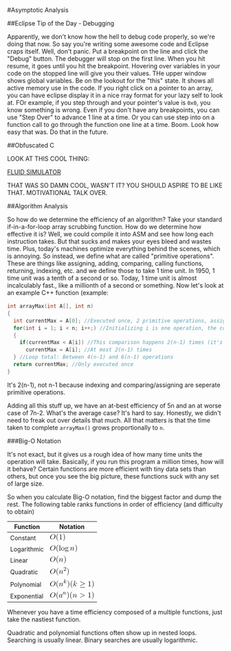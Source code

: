 #Asymptotic Analysis

##Eclipse Tip of the Day - Debugging

Apparently, we don't know how the hell to debug code properly, so we're doing that now. So say you're writing some awesome code and Eclipse craps itself. Well, don't panic. Put a breakpoint on the line and click the "Debug" button. The debugger will stop on the first line. When you hit resume, it goes until you hit the breakpoint. Hovering over variables in your code on the stopped line will give you their values. THe upper window shows global variables. Be on the lookout for the "this" state. It shows all active memory use in the code. If you right click on a pointer to an array, you can have eclipse display it in a nice rray format for your lazy self to look at. FOr example, if you step through and your pointer's value is `0x0`, you know something is wrong. Even if you don't have any breakpoints, you can use "Step Over" to advance 1 line at a time. Or you can use step into on a function call to go through the function one line at a time. Boom. Look how easy that was. Do that in the future.

##Obfuscated C

LOOK AT THIS COOL THING:

[FLUID SIMULATOR](youtube.com/watch?v=QMYfkOtYYlg)

THAT WAS SO DAMN COOL, WASN'T IT? YOU SHOULD ASPIRE TO BE LIKE THAT. MOTIVATIONAL TALK OVER.

##Algorithm Analysis

So how do we determine the efficiency of an algorithm? Take your standard if-in-a-for-loop array scrubbing function. How do we determine how effective it is? Well, we could compile it into ASM and see how long each instruction takes. But that sucks and makes your eyes bleed and wastes time. Plus, today's machines optimize everything behind the scenes, which is annoying. So instead, we define what are called "primitive operations". These are things like assigning, adding, comparing, calling functions, returning, indexing, etc. and we define those to take 1 time unit. In 1950, 1 time unit was a tenth of a second or so. Today, 1 time unit is almost incalculably fast., like a millionth of a second or something. Now let's look at an example C++ function (example:

```C++
int arrayMax(int A[], int n)
{
  int currentMax = A[0]; //Executed once, 2 primitive operations, assigning and indexing.
  for(int i = 1; i < n; i++;) //Initializing i is one operation, the comparison happens n times, the increment happens 2(n-1) times.
  {
    if(currentMax < A[i]) //This comparison happens 2(n-1) times (it's in the loop)
      currentMax = A[i]; //At most 2(n-1) times
  } //Loop total: Between 4(n-1) and 6(n-1) operations
  return currentMax; //Only executed once
}
```

It's 2(n-1), not n-1 because indexing and comparing/assigning are seperate primitive operations.

Adding all this stuff up, we have an at-best efficiency of 5n and an at worse case of 7n-2. What's the average case? It's hard to say. Honestly, we didn't need to freak out over details that much. All that matters is that the time taken to complete `arrayMax()` grows proportionally to `n`.

###Big-O Notation

It's not exact, but it gives us a rough idea of how many time units the operation will take. Basically, if you run this program a million times, how will it behave? Certain functions are more efficient with tiny data sets than others, but once you see the big picture, these functions suck with any set of large size.

So when you calculate Big-O notation, find the biggest factor and dump the rest. The following table ranks functions in order of efficiency (and difficulty to obtain)

Function | Notation
---------|---------
Constant | ![O(1)](../res/2.gif)
Logarithmic | ![O(logn)](../res/1.gif)
Linear | ![O(n)](../res/3.gif)
Quadratic | ![O(n^2)](../res/4.gif)
Polynomial | ![O(n^k) (k>=1)](../res/5.gif)
Exponential | ![O(a^n) (n>1)](../res/6.gif)

Whenever you have a time efficiency composed of a multiple functions, just take the nastiest function.

Quadratic and polynomial functions often show up in nested loops. Searching is usually linear. Binary searches are usually logarithmic.
